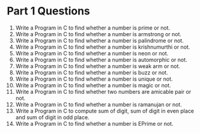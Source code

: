 # Part 1 Questions

1. Write a Program in C to find whether a number is prime or not.
2. Write a Program in C to find whether a number is armstrong or not.
3. Write a Program in C to find whether a number is palindrome or not.
4. Write a Program in C to find whether a number is krishnumurthi or not.
5. Write a Program in C to find whether a number is neon or not.
6. Write a Program in C to find whether a number is automorphic or not.
7. Write a Program in C to find whether a number is weak arm or not.
8. Write a Program in C to find whether a number is buzz or not.
9. Write a Program in C to find whether a number is unique or not.
10. Write a Program in C to find whether a number is magic or not.
11. Write a Program in C to find whether two numbers are amicable pair or not.
12. Write a Program in C to find whether a number is ramanujan or not.
13. Write a Program in C to compute sum of digit, sum of digit in even place and sum of digit in odd place.
14. Write a Program in C to find whether a number is EPrime or not.